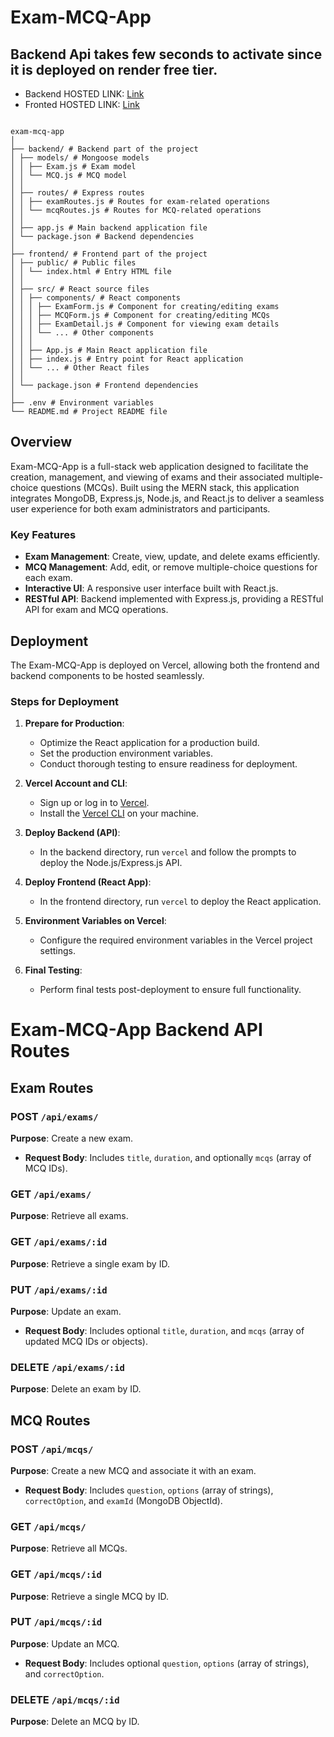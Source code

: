 # Exam-MCQ-App
## Backend Api takes few seconds to activate since it is deployed on render free tier.
- Backend HOSTED LINK: [Link](https://exam-api-gwj5.onrender.com/)
- Fronted HOSTED LINK: [Link](https://exam-api78.vercel.app/)

```

exam-mcq-app
│
├── backend/ # Backend part of the project
│ ├── models/ # Mongoose models
│ │ ├── Exam.js # Exam model
│ │ └── MCQ.js # MCQ model
│ │
│ ├── routes/ # Express routes
│ │ ├── examRoutes.js # Routes for exam-related operations
│ │ └── mcqRoutes.js # Routes for MCQ-related operations
│ │
│ ├── app.js # Main backend application file
│ └── package.json # Backend dependencies
│
├── frontend/ # Frontend part of the project
│ ├── public/ # Public files
│ │ └── index.html # Entry HTML file
│ │
│ ├── src/ # React source files
│ │ ├── components/ # React components
│ │ │ ├── ExamForm.js # Component for creating/editing exams
│ │ │ ├── MCQForm.js # Component for creating/editing MCQs
│ │ │ ├── ExamDetail.js # Component for viewing exam details
│ │ │ └── ... # Other components
│ │ │
│ │ ├── App.js # Main React application file
│ │ ├── index.js # Entry point for React application
│ │ └── ... # Other React files
│ │
│ └── package.json # Frontend dependencies
│
├── .env # Environment variables
└── README.md # Project README file

```

## Overview

Exam-MCQ-App is a full-stack web application designed to facilitate the creation, management, and viewing of exams and their associated multiple-choice questions (MCQs). Built using the MERN stack, this application integrates MongoDB, Express.js, Node.js, and React.js to deliver a seamless user experience for both exam administrators and participants.

### Key Features

- **Exam Management**: Create, view, update, and delete exams efficiently.
- **MCQ Management**: Add, edit, or remove multiple-choice questions for each exam.
- **Interactive UI**: A responsive user interface built with React.js.
- **RESTful API**: Backend implemented with Express.js, providing a RESTful API for exam and MCQ operations.

## Deployment

The Exam-MCQ-App is deployed on Vercel, allowing both the frontend and backend components to be hosted seamlessly.

### Steps for Deployment

1. **Prepare for Production**:

   - Optimize the React application for a production build.
   - Set the production environment variables.
   - Conduct thorough testing to ensure readiness for deployment.

2. **Vercel Account and CLI**:

   - Sign up or log in to [Vercel](https://vercel.com/signup).
   - Install the [Vercel CLI](https://vercel.com/download) on your machine.

3. **Deploy Backend (API)**:

   - In the backend directory, run `vercel` and follow the prompts to deploy the Node.js/Express.js API.

4. **Deploy Frontend (React App)**:

   - In the frontend directory, run `vercel` to deploy the React application.

5. **Environment Variables on Vercel**:

   - Configure the required environment variables in the Vercel project settings.

6. **Final Testing**:
   - Perform final tests post-deployment to ensure full functionality.


# Exam-MCQ-App Backend API Routes

## Exam Routes

### POST `/api/exams/`
**Purpose**: Create a new exam.
- **Request Body**: Includes `title`, `duration`, and optionally `mcqs` (array of MCQ IDs).

### GET `/api/exams/`
**Purpose**: Retrieve all exams.

### GET `/api/exams/:id`
**Purpose**: Retrieve a single exam by ID.

### PUT `/api/exams/:id`
**Purpose**: Update an exam.
- **Request Body**: Includes optional `title`, `duration`, and `mcqs` (array of updated MCQ IDs or objects).

### DELETE `/api/exams/:id`
**Purpose**: Delete an exam by ID.

## MCQ Routes

### POST `/api/mcqs/`
**Purpose**: Create a new MCQ and associate it with an exam.
- **Request Body**: Includes `question`, `options` (array of strings), `correctOption`, and `examId` (MongoDB ObjectId).

### GET `/api/mcqs/`
**Purpose**: Retrieve all MCQs.

### GET `/api/mcqs/:id`
**Purpose**: Retrieve a single MCQ by ID.

### PUT `/api/mcqs/:id`
**Purpose**: Update an MCQ.
- **Request Body**: Includes optional `question`, `options` (array of strings), and `correctOption`.

### DELETE `/api/mcqs/:id`
**Purpose**: Delete an MCQ by ID.

